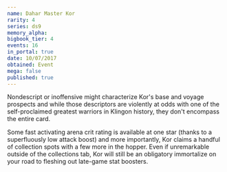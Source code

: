 ```yaml
---
name: Dahar Master Kor
rarity: 4
series: ds9
memory_alpha:
bigbook_tier: 4
events: 16
in_portal: true
date: 10/07/2017
obtained: Event
mega: false
published: true
---
```


Nondescript or inoffensive might characterize Kor's base and voyage prospects and while those descriptors are violently at odds with one of the self-proclaimed greatest warriors in Klingon history, they don't encompass the entire card.

Some fast activating arena crit rating is available at one star (thanks to a superfluously low attack boost) and more importantly, Kor claims a handful of collection spots with a few more in the hopper. Even if unremarkable outside of the collections tab, Kor will still be an obligatory immortalize on your road to fleshing out late-game stat boosters.
